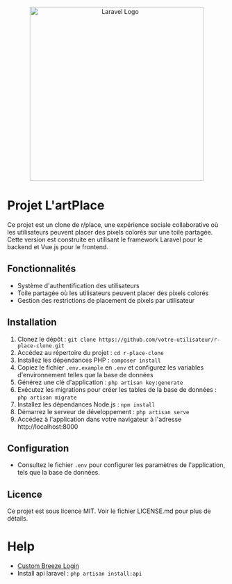 <p align="center"><a href="https://laravel.com" target="_blank"><img src="https://raw.githubusercontent.com/laravel/art/master/logo-lockup/5%20SVG/2%20CMYK/1%20Full%20Color/laravel-logolockup-cmyk-red.svg" width="400" alt="Laravel Logo"></a></p>

# Projet L'artPlace

Ce projet est un clone de r/place, une expérience sociale collaborative où les utilisateurs peuvent placer des pixels colorés sur une toile partagée. Cette version est construite en utilisant le framework Laravel pour le backend et Vue.js pour le frontend.

## Fonctionnalités

- Système d'authentification des utilisateurs
- Toile partagée où les utilisateurs peuvent placer des pixels colorés
- Gestion des restrictions de placement de pixels par utilisateur

## Installation

1. Clonez le dépôt : `git clone https://github.com/votre-utilisateur/r-place-clone.git`
2. Accédez au répertoire du projet : `cd r-place-clone`
3. Installez les dépendances PHP : `composer install`
4. Copiez le fichier `.env.example` en `.env` et configurez les variables d'environnement telles que la base de données
5. Générez une clé d'application : `php artisan key:generate`
6. Exécutez les migrations pour créer les tables de la base de données : `php artisan migrate`
7. Installez les dépendances Node.js : `npm install`
8. Démarrez le serveur de développement : `php artisan serve`
9. Accédez à l'application dans votre navigateur à l'adresse http://localhost:8000

## Configuration

- Consultez le fichier `.env` pour configurer les paramètres de l'application, tels que la base de données.

## Licence

Ce projet est sous licence MIT. Voir le fichier LICENSE.md pour plus de détails.

# Help

* [Custom Breeze Login](https://dev.to/kingsconsult/customize-laravel-auth-laravel-breeze-registration-and-login-1769)
* Install api laravel : `php artisan install:api`